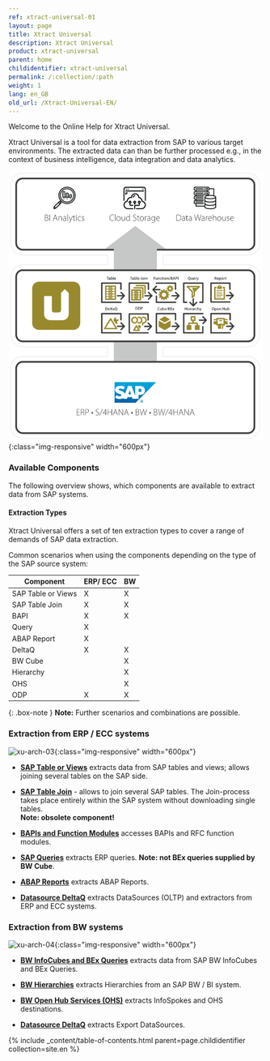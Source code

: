 ```yaml
---
ref: xtract-universal-01
layout: page
title: Xtract Universal
description: Xtract Universal
product: xtract-universal
parent: home
childidentifier: xtract-universal
permalink: /:collection/:path
weight: 1
lang: en_GB
old_url: /Xtract-Universal-EN/
---
```


Welcome to the Online Help for Xtract Universal. 

Xtract Universal is a tool for data extraction from SAP to various target environments. The extracted data can than be further processed  e.g., 
in the context of business intelligence, data integration and data analytics.

![XU-architecture](/img/content/xu/theobald-software-graphic.png){:class="img-responsive" width="600px"} 

### Available Components
<!--- Tabelle notwendig? Nicht vollständig nicht 100%ig korrekt. Pre-Sales fragen. Unterteilung in BW und ERP sinnvoll für den Kunden?--->
The following overview shows, which components are available to extract data from SAP systems. 

<!-- Auflistung der Komponenten mit der kurzen Beschreibung und dem Link zu den Inhalten-->

<!--- KE: wir könnten allerdings das so beschreiben, dass die als Orientierungshilfe gilt und auch andere Szenarien technisch möglich sind--->

#### Extraction Types

Xtract Universal offers a set of ten extraction types to cover a range of demands of SAP data extraction.

Common scenarios when using the components depending on the type of the SAP source system:

| Component   | ERP/ ECC | BW |
|-------------|-----|----|
| SAP Table or Views | X   | X  |
| SAP Table Join  | X   | X  |
| BAPI        | X   | X  |
| Query       | X   |    |
| ABAP Report | X   |    |
| DeltaQ      | X   | X  |
| BW Cube     |     | X  |
| Hierarchy   |     | X  |
| OHS         |     | X  |
| ODP         | X   | X  |

{: .box-note }
**Note:** Further scenarios and combinations are possible.


### Extraction from ERP / ECC systems

![xu-arch-03](/img/content/xu/erp_extraction_xu.png){:class="img-responsive" width="600px"}

- [**SAP Table or Views**](./table) extracts data from SAP tables and views; allows joining several tables on the SAP side.

- [**SAP Table Join**](./table-join) -  allows to join several SAP tables. The Join-process takes place entirely within the SAP system without downloading single tables.<br>
**Note: obsolete component!**

- [**BAPIs and Function Modules**](./bapis-and-function-modules) accesses BAPIs and RFC function modules.

- [**SAP Queries**](./sap-queries) extracts ERP queries. **Note: not BEx queries supplied by BW Cube**.

- [**ABAP Reports**](./abap-reports) extracts ABAP Reports.

- [**Datasource DeltaQ**](./datasource-deltaq) extracts DataSources (OLTP) and extractors from ERP and ECC systems.

### Extraction from BW systems

![xu-arch-04](/img/content/xu/bw_extractions.png){:class="img-responsive" width="600px"}

- [**BW InfoCubes and BEx Queries**](./bw-infocubes-and-bex-queries) extracts data from SAP BW InfoCubes and BEx Queries.

- [**BW Hierarchies**](../bw-hierarchies) extracts Hierarchies from an SAP BW / BI system.

- [**BW Open Hub Services (OHS)**](../bw-open-hub-services) extracts InfoSpokes and OHS destinations. <!--Frage: kann man destinations extrahieren?-->

- [**Datasource DeltaQ**](../datasource-deltaq) extracts Export DataSources.



{% include _content/table-of-contents.html parent=page.childidentifier collection=site.en %}
